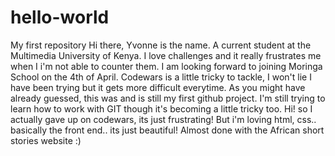 # hello-world
My first repository
Hi there, Yvonne is the name. A current student at the Multimedia University of Kenya.
I love challenges and it really frustrates me when I i'm not able to counter them.
I am looking forward to joining Moringa School on the 4th of April.
Codewars is a little tricky to tackle, I won't lie I have been trying but it gets more difficult everytime.
As you might have already guessed, this was and is still my first github project.
I'm still trying to learn how to work with GIT though it's becoming a little tricky too.
Hi! so I actually gave up on codewars, its just frustrating!
But i'm loving html, css.. basically the front end.. its just beautiful!
Almost done with the African short stories website :)
